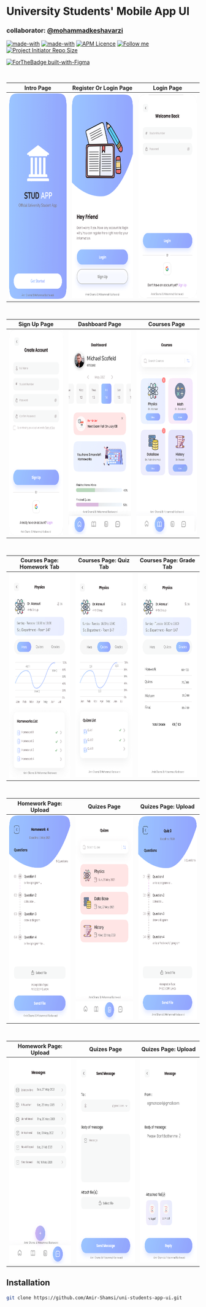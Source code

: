 # University Students' Mobile App UI
### collaborator: <a href="https://github.com/mohammadkeshavarzi">@mohammadkeshavarzi</a>

[![made-with](https://img.shields.io/badge/App-Figma-purple.svg?style=flat-square)](https://figma.com/)
[![made-with](https://img.shields.io/badge/App-Illustrator%202021-red.svg?style=flat-square)](https://www.adobe.com/products/illustrator.html)
[![APM Licence](https://img.shields.io/badge/licence-CC0-geen?style=flat-square)](LICENSE)
[![Follow me](https://img.shields.io/github/followers/amir-shamsi?label=follow%20me&style=flat-square)](https://github.com/Amir-Shamsi)
<a href="https://github.com/Amir-Shamsi/cpu-scheduling-algorithm" title="Repo Size">
<img src="https://img.shields.io/github/repo-size/Amir-Shamsi/uni-students-app-ui?label=Repo%20Size&logo=Github&style=flat-square" alt="Project Initiator Repo Size"/>
</a>

[![ForTheBadge built-with-Figma](http://ForTheBadge.com/images/badges/built-with-love.svg)](https://github.com/Amir-Shamsi)


<br>
  
  Intro Page |  Register Or Login Page | Login Page
:-------------------------:|:-------------------------:|:-------------------------:
<img src="Intro.png" height="535" width="1500"> | <img src="Reg-or-Log-Page.png" height="530" width="1350"> | <img src="login.png" height="530" width="1500"> 

<br>

  Sign Up Page |  Dashboard Page | Courses Page
:-------------------------:|:-------------------------:|:-------------------------:
<img src="sign-up.png" height="535"  width="1560"> | <img src="Dashboard-Page.png" height="530" width="1350"> | <img src="Courses-Page.png" height="530" width="1500"> 

<br>

  Courses Page: Homework Tab |  Courses Page: Quiz Tab | Courses Page: Grade Tab
:-------------------------:|:-------------------------:|:-------------------------:
<img src="Course-Info-homework.png" height="535"  width="1250"> | <img src="Course-Info-quiz.png" height="530" width="1350"> | <img src="Course-Info-grade.png" height="530" width="1400"> 

<br>

  Homework Page: Upload |  Quizes Page | Quizes Page: Upload
:-------------------------:|:-------------------------:|:-------------------------:
<img src="HW-Page.png" height="535"  width="1180"> | <img src="Quizes-Page.png" height="530" width="1350"> | <img src="QZ-Page.png" height="530" width="1400"> 

<br>

  Homework Page: Upload |  Quizes Page | Quizes Page: Upload
:-------------------------:|:-------------------------:|:-------------------------:
<img src="Message-Page.png" height="535"  width="1345"> | <img src="Send-message.png" height="530" width="1570"> | <img src="Deliver-Message.png" height="530" width="1500"> 



## Installation
  ```sh
  git clone https://github.com/Amir-Shamsi/uni-students-app-ui.git
  ```
